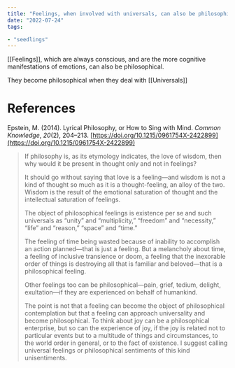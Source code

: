 ```yaml
---
title: "Feelings, when involved with universals, can also be philosophical"
date: "2022-07-24"
tags:

- "seedlings"
---
```


[[Feelings]], which are always conscious, and are the more cognitive manifestations of emotions, can also be philosophical.

They become philosophical when they deal with [[Universals]]

# References

Epstein, M. (2014). Lyrical Philosophy, or How to Sing with Mind. _Common Knowledge_, _20_(2), 204–213. [https://doi.org/10.1215/0961754X-2422899](https://doi.org/10.1215/0961754X-2422899)

>If philosophy is, as its etymology indicates, the love of wisdom, then why would it be present in thought only and not in feelings?
>
>It should go without saying that love is a feeling—and wisdom is not a kind of thought so much as it is a thought-feeling, an alloy of the two. Wisdom is the result of the emotional saturation of thought and the intellectual saturation of feelings.
>
>The object of philosophical feelings is existence per se and such universals as “unity” and “multiplicity,” “freedom” and “necessity,” “life” and “reason,” “space” and “time.”
>
>The feeling of time being wasted because of inability to accomplish an action planned—that is just a feeling. But a melancholy about time, a feeling of inclusive transience or doom, a feeling that the inexorable order of things is destroying all that is familiar and beloved—that is a philosophical feeling.
>
>Other feelings too can be philosophical—pain, grief, tedium, delight, exultation—if they are experienced on behalf of humankind.
>
>The point is not that a feeling can become the object of philosophical contemplation but that a feeling can approach universality and become philosophical. To think about joy can be a philosophical enterprise, but so can the experience of joy, if the joy is related not to particular events but to a multitude of things and circumstances, to the world order in general, or to the fact of existence. I suggest calling universal feelings or philosophical sentiments of this kind unisentiments.